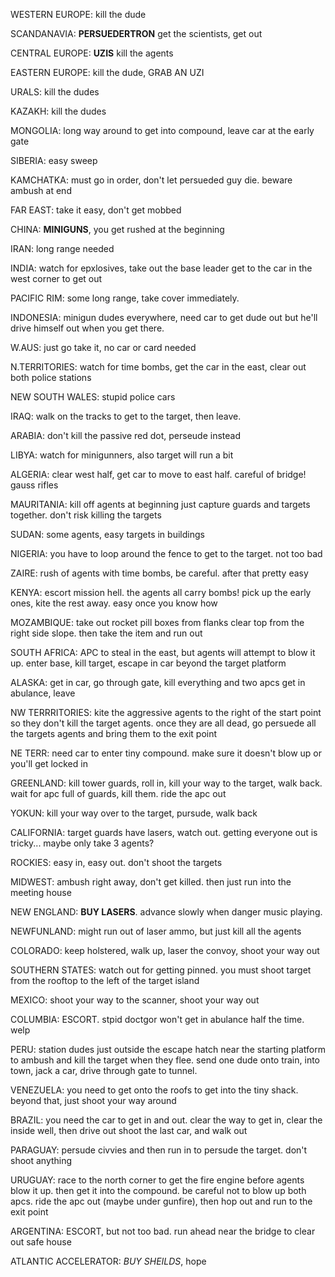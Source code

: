WESTERN EUROPE:			kill the dude

SCANDANAVIA:			**PERSUEDERTRON** get the scientists, get out

CENTRAL EUROPE:			**UZIS** kill the agents

EASTERN EUROPE:			kill the dude, GRAB AN UZI

URALS:					kill the dudes

KAZAKH:					kill the dudes

MONGOLIA:				long way around to get into compound, leave car at the early gate

SIBERIA:				easy sweep

KAMCHATKA:				must go in order, don't let persueded guy die.  beware ambush at end

FAR EAST:				take it easy, don't get mobbed

CHINA:					**MINIGUNS**, you get rushed at the beginning

IRAN:					long range needed

INDIA:					watch for epxlosives, take out the base leader
						get to the car in the west corner to get out

PACIFIC RIM:			some long range, take cover immediately.

INDONESIA:				minigun dudes everywhere, need car to get dude out
						but he'll drive himself out when you get there.

W.AUS:					just go take it, no car or card needed

N.TERRITORIES:			watch for time bombs, get the car in the east, clear out both police stations

NEW SOUTH WALES:		stupid police cars

IRAQ:					walk on the tracks to get to the target, then leave.

ARABIA:					don't kill the passive red dot, perseude instead

LIBYA:					watch for minigunners, also target will run a bit

ALGERIA:				clear west half, get car to move to east half. careful of bridge! gauss rifles

MAURITANIA:				kill off agents at beginning
						just capture  guards and targets together.  don't risk killing the targets

SUDAN:					some agents, easy targets in buildings

NIGERIA:				you have to loop around the fence to get to the target.  not too bad

ZAIRE:					rush of agents with time bombs, be careful.  after that pretty easy

KENYA:					escort mission hell. the agents all carry bombs!
                        pick up the early ones, kite the rest away.  easy once you know how

MOZAMBIQUE:				take out rocket pill boxes from flanks
						clear top from the right side slope.  then take the item and run out

SOUTH AFRICA:			APC to steal in the east, but agents will attempt to blow it up.
						enter base, kill target, escape in car beyond the target platform

ALASKA:					get in car, go through gate, kill everything and two apcs
						get in abulance, leave

NW TERRRITORIES:		kite the aggressive agents to the right of the start point so they don't kill 
						the target agents. once they are all dead, go persuede all the targets agents and bring them to the exit point

NE TERR:				need car to enter tiny compound.
						make sure it doesn't blow up or you'll get locked in

GREENLAND:				kill tower guards, roll in, kill your way to the target, walk back.
						wait for apc full of guards, kill them.  ride the apc out

YOKUN:					kill your way over to the target, pursude, walk back

CALIFORNIA:				target guards have lasers, watch out.
						getting everyone out is tricky... maybe only take 3 agents?

ROCKIES:				easy in, easy out.  don't shoot the targets

MIDWEST:				ambush right away, don't get killed.  then just run into the meeting house

NEW ENGLAND:			**BUY LASERS**.  advance slowly when danger music playing.

NEWFUNLAND:				might run out of laser ammo, but just kill all the agents

COLORADO:				keep holstered, walk up, laser the convoy, shoot your way out

SOUTHERN STATES:		watch out for getting pinned.
						you must shoot target from the rooftop to the left of the target island

MEXICO:					shoot your way to the scanner, shoot your way out

COLUMBIA:				ESCORT. stpid doctgor won't get in abulance half the time.  welp


PERU:					station dudes just outside the escape hatch near the starting platform to
						ambush and kill the target when they flee.
						send one dude onto train, into town, jack a car, drive through gate to tunnel.

VENEZUELA:				you need to get onto the roofs to get into the tiny shack.
						beyond that, just shoot your way around

BRAZIL:					you need the car to get in and out.
						clear the way to get in, clear the inside well, then drive out
						shoot the last car, and walk out

PARAGUAY:				persude  civvies and then run in to persude the target.  don't shoot anything

URUGUAY:				race to the north corner to get the fire engine before agents blow it up.
						then get it into the compound.  be careful not to blow up both apcs.
						ride the apc out (maybe under gunfire), then hop out and run to the exit point

ARGENTINA:				ESCORT, but not too bad.  run ahead near the bridge to clear out safe house

ATLANTIC ACCELERATOR:	*BUY SHEILDS*, hope

